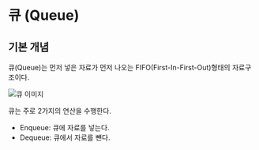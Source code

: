 # 큐 (Queue)

## 기본 개념
큐(Queue)는 먼저 넣은 자료가 먼저 나오는 FIFO(First-In-First-Out)형태의 자료구조이다.

![큐 이미지](https://upload.wikimedia.org/wikipedia/commons/thumb/5/52/Data_Queue.svg/300px-Data_Queue.svg.png)

큐는 주로 2가지의 연산을 수행한다.
- Enqueue: 큐에 자료를 넣는다.
- Dequeue: 큐에서 자료를 뺸다.